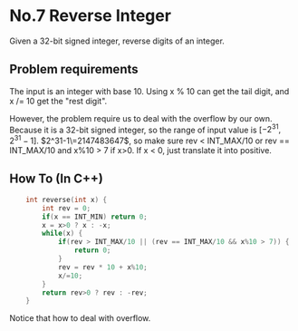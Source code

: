 No.7 Reverse Integer
=========
Given a 32-bit signed integer, reverse digits of an integer.

## Problem requirements
  
The input is an integer with base 10. Using x % 10 can get the tail digit, and x /= 10 get the "rest digit".  
  
However, the problem require us to deal with the overflow by our own. Because it is a 32-bit signed integer, so
the range of input value is [$-2^31,2^31-1$]. $2^31-1\=2147483647$, so make sure rev < INT_MAX/10 or rev == INT_MAX/10 and
x%10 > 7 if x>0. If x < 0, just translate it into positive.

## How To (In C++)
```C++
    int reverse(int x) {
        int rev = 0;
        if(x == INT_MIN) return 0;
        x = x>0 ? x : -x;
        while(x) {
            if(rev > INT_MAX/10 || (rev == INT_MAX/10 && x%10 > 7)) {
                return 0;
            }
            rev = rev * 10 + x%10;
            x/=10;
        }
        return rev>0 ? rev : -rev;
    }
```
  
Notice that how to deal with overflow. 
  
